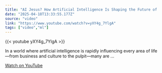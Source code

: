 ```yaml
---
title: "AI Jesus? How Artificial Intelligence Is Shaping the Future of Faith 🔥"
date: "2025-04-18T13:33:55.177Z"
source: "video"
link: "https://www.youtube.com/watch?v=yXY4g_7YlgA"
tags: ["video","ml"]
---
```


{{< youtube yXY4g_7YlgA >}}

In a world where artificial intelligence is rapidly influencing every area of life—from business and culture to the pulpit—many are ...

[Watch on YouTube](https://www.youtube.com/watch?v=yXY4g_7YlgA)
